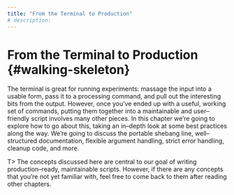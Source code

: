 ```yaml
---
title: "From the Terminal to Production"
# description:
---
```


# From the Terminal to Production {#walking-skeleton}

The terminal is great for running experiments: massage the input into a usable form, pass it to a processing command, and pull out the interesting bits from the output. However, once you’ve ended up with a useful, working set of commands, putting them together into a maintainable and user–friendly script involves many other pieces. In this chapter we’re going to explore how to go about this, taking an in–depth look at some best practices along the way.  We’re going to discuss the portable shebang line, well–structured documentation, flexible argument handling, strict error handling, cleanup code, and more.

T> The concepts discussed here are central to our goal of writing production–ready, maintainable scripts. However, if there are any concepts that you’re not yet familiar with, feel free to come back to them after reading other chapters.
